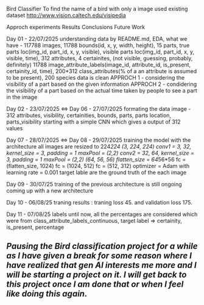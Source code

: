 Bird Classifier
To find the name of a bird with only a image
used existing dataset  http://www.vision.caltech.edu/visipedia

Approch
experiments
Results
Conclusions
Future Work

Day 01 - 22/07/2025
    understanding data by README.md, EDA, 
    what we have - 117788 images, 
        11788 bounds(id, x, y, width, height), 
        15 parts, 
        true parts loc(img_id, part_id, x, y, visible), 
        visible parts loc(img_id, part_id, x, y, visible, time), 
        312 attributes, 
        4 certainites, (not visible, guessing, probably, definitely)
        11788 image_attribute_labels(image_id, attribute_id, is_present, certainity_id, time), 
        200*312 class_attributes(% of a an attribute is assumed to be present), 
        200 species
    data is clean
APPROCH 1 - considering the visibility of a part based on the given information
APPROCH 2 - condidering the visibility of a part based on the actual time taken by people to see a part in the image

Day 02 - 23/07/2025 <=> Day 06 - 27/07/2025 
    formating the data
    image - 312 attributes, visibility, certainities, bounds, parts, parts location, parts_visibility
    starting with a simple CNN which gives a output of 312 values

Day 07 - 28/07/2025 <=> Day 08 - 29/07/2025
    training the model with the architecture
        all images are resized to 224*224
        (3, 224, 224)
        conv1 = 3, 32, kernel_size = 3, padding = 1
        maxPool = (2,2)
        conv2 = 32, 64, kernel_size = 3, padding = 1
        maxPool = (2,2)
        (64, 56, 56)
        flatten_size = 64*56*56
        fc = (flatten_size, 1024)
        fc = (1024, 512)
        fc = (512, 312)
        optimizer = Adam with learning rate = 0.001
        target lable are the ground truth of the each image

        
Day 09 - 30/07/25
    training of the previous architecture is still ongoing
    coming up with a new architecture

Day 10 - 06/08/25
    traning results : traning loss 45. and validation loss 175.

Day 11 - 07/08/25
    labels until now, all the percentages are considered which were from class_attribute_labels_continuous, 
    target label => certainity, is_present, percentage 


## ***Pausing the Bird classification project for a while as I have given a break for some reason where I have realized that gen AI interests me more and I will be starting a project on it. I will get back to this project once I am done that or when I feel like doing this again.***

